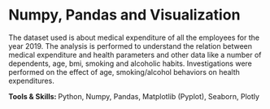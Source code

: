 # Numpy, Pandas and Visualization
The dataset used is about medical expenditure of all the employees for the year 2019. The analysis is performed to understand the relation between medical expenditure and health parameters and other data like a number of dependents, age, bmi, smoking and alcoholic habits. Investigations were performed on the effect of age, smoking/alcohol behaviors on health expenditures.

<b> Tools & Skills: </b> Python, Numpy, Pandas, Matplotlib (Pyplot), Seaborn, Plotly

